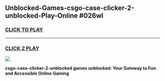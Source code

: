 
## Unblocked-Games-csgo-case-clicker-2-unblocked-Play-Online #026wl
<h3>
<a href="https://news.freeplayer.one?title=csgo-case-clicker-2-unblocked&ref=3">CLICK TO PLAY</a></h3>
<hr>

<h3>
<a href="https://news.freeplayer.one?title=csgo-case-clicker-2-unblocked&ref=3">CLICK 2 PLAY</a>
  
</h3>

<a href="https://news.freeplayer.one?title=csgo-case-clicker-2-unblocked&ref=3"><img src="https://clearcache.store/games.png"></a>


**csgo-case-clicker-2-unblocked games unblocked: Your Gateway to Fun and Accessible Online Gaming**
